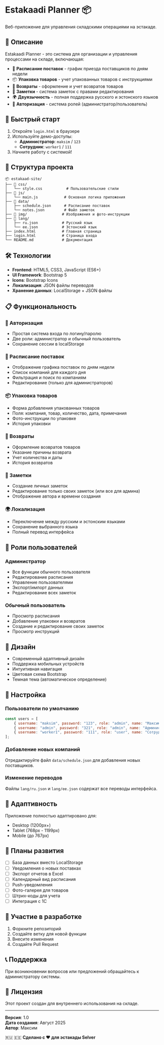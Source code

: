 # Estakaadi Planner 📦

Веб-приложение для управления складскими операциями на эстакаде.

## 🎯 Описание

Estakaadi Planner - это система для организации и управления процессами на складе, включающая:

- 📅 **Расписание поставок** - график приезда поставщиков по дням недели
- 📦 **Упаковка товаров** - учет упакованных товаров с инструкциями
- 🔄 **Возвраты** - оформление и учет возвратов товаров  
- 📝 **Заметки** - система заметок с правами редактирования
- 🌍 **Двуязычность** - полная поддержка русского и эстонского языков
- 🔐 **Авторизация** - система ролей (администратор/пользователь)

## 🚀 Быстрый старт

1. Откройте `login.html` в браузере
2. Используйте демо-доступы:
   - **Администратор**: `maksim` / `123`
   - **Сотрудник**: `worker1` / `111`
3. Начните работу с системой!

## 📁 Структура проекта

```
📦 estakaad-site/
├── 📁 css/
│   └── style.css           # Пользовательские стили
├── 📁 js/
│   └── main.js            # Основная логика приложения
├── 📁 data/
│   ├── schedule.json      # Расписание поставок
│   └── notes.json         # Файл заметок
├── 📁 img/                # Изображения и фото-инструкции
├── 📁 lang/
│   ├── ru.json           # Русский язык
│   └── ee.json           # Эстонский язык
├── index.html            # Главная страница
├── login.html            # Страница входа
└── README.md             # Документация
```

## 🛠️ Технологии

- **Frontend**: HTML5, CSS3, JavaScript (ES6+)
- **UI Framework**: Bootstrap 5
- **Icons**: Bootstrap Icons
- **Локализация**: JSON файлы переводов
- **Хранение данных**: LocalStorage + JSON файлы

## 📋 Функциональность

### 🔐 Авторизация
- Простая система входа по логину/паролю
- Две роли: администратор и обычный пользователь
- Сохранение сессии в localStorage

### 📅 Расписание поставок
- Отображение графика поставок по дням недели
- Список компаний для каждого дня
- Фильтрация и поиск по компаниям
- Редактирование (только для администраторов)

### 📦 Упаковка товаров
- Форма добавления упакованных товаров
- Поля: компания, товар, количество, дата, примечания
- Фото-инструкции по упаковке
- История упаковки

### 🔄 Возвраты
- Оформление возвратов товаров
- Указание причины возврата
- Учет количества и даты
- История возвратов

### 📝 Заметки
- Создание личных заметок
- Редактирование только своих заметок (или все для админа)
- Отображение автора и времени создания

### 🌍 Локализация
- Переключение между русским и эстонским языками
- Сохранение выбранного языка
- Полный перевод интерфейса

## 👥 Роли пользователей

### Администратор
- Все функции обычного пользователя
- Редактирование расписания
- Управление пользователями
- Экспорт/импорт данных
- Редактирование всех заметок

### Обычный пользователь
- Просмотр расписания
- Добавление упаковки и возвратов
- Создание и редактирование своих заметок
- Просмотр инструкций

## 🎨 Дизайн

- Современный адаптивный дизайн
- Поддержка мобильных устройств
- Интуитивная навигация
- Цветовая схема Bootstrap
- Темная тема (автоматическое определение)

## 🔧 Настройка

### Пользователи по умолчанию
```javascript
const users = [
    { username: "maksim", password: "123", role: "admin", name: "Максим" },
    { username: "admin", password: "321", role: "admin", name: "Администратор" },
    { username: "worker1", password: "111", role: "user", name: "Сотрудник 1" }
];
```

### Добавление новых компаний
Отредактируйте файл `data/schedule.json` для добавления новых поставщиков.

### Изменение переводов
Файлы `lang/ru.json` и `lang/ee.json` содержат все переводы интерфейса.

## 📱 Адаптивность

Приложение полностью адаптировано для:
- Desktop (1200px+)
- Tablet (768px - 1199px)  
- Mobile (до 767px)

## 🔮 Планы развития

- [ ] База данных вместо LocalStorage
- [ ] Уведомления о новых поставках
- [ ] Экспорт отчетов в Excel
- [ ] Календарный вид расписания
- [ ] Push-уведомления
- [ ] Фото-галерея для товаров
- [ ] Штрих-коды для учета
- [ ] Интеграция с 1C

## 🤝 Участие в разработке

1. Форкните репозиторий
2. Создайте ветку для новой функции
3. Внесите изменения
4. Создайте Pull Request

## 📞 Поддержка

При возникновении вопросов или предложений обращайтесь к администратору системы.

## 📄 Лицензия

Этот проект создан для внутреннего использования на складе.

---

**Версия**: 1.0  
**Дата создания**: Август 2025  
**Автор**: Максим  

🇷🇺 🇪🇪 **Сделано с ❤️ для эстакады Selver**
